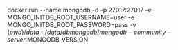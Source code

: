 docker run --name mongodb -d -p 27017:27017 -e MONGO_INITDB_ROOT_USERNAME=user -e MONGO_INITDB_ROOT_PASSWORD=pass -v $(pwd)/data:/data/db mongodb/mongodb-community-server:$MONGODB_VERSION
